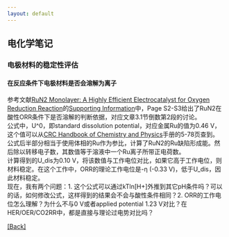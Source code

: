 ```yaml
---
layout: default
---
```


## 电化学笔记

### 电极材料的稳定性评估

#### 在反应条件下电极材料是否会溶解为离子
参考文献[RuN2 Monolayer: A Highly Efficient Electrocatalyst for Oxygen Reduction Reaction](<https://doi.org/10.1021/acsami.0c11824>)的[Supporting Information](<https://pubs.acs.org/doi/suppl/10.1021/acsami.0c11824/suppl_file/am0c11824_si_001.pdf>)中，Page S2-S3给出了RuN2在酸性ORR条件下是否溶解的判断依据，对应文章3.1节倒数第2段的讨论。  
公式中，U^0，即standard dissolution potential，对应金属Ru的值为0.46 V，这个值可以从[CRC Handbook of Chemistry and Physics](<https://hbcp.chemnetbase.com/faces/contents/ContentsSearch.xhtml>)手册的5-78页查到。  
公式后半部分相当于使用体相的Ru作为参比，计算了RuN2的Ru缺陷形成能。然后除以转移电子数，其数值等于溶液中一个Ru离子所带正电荷数。  
计算得到的U\_dis为0.10 V，将该数值与工作电位对比，如果它高于工作电位，则材料稳定。在这个工作中，ORR的理论工作电位是-η (-0.33 V)，低于U\_dis，因此材料稳定。  
现在，我有两个问题：1. 这个公式可以通过kTln[H+]外推到其它pH条件吗？可以的话，如何修改公式，这样得到的结果会不会与酸性条件相同？2. ORR的工作电位怎么理解？为什么不与0 V或者applied potential 1.23 V对比？在HER/OER/CO2RR中，都是直接与理论过电势对比吗？

[[Back]](../)
